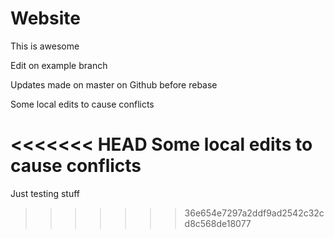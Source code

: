 # Website

This is awesome

Edit on example branch

Updates made on master on Github before rebase

Some local edits to cause conflicts

<<<<<<< HEAD
Some local edits to cause conflicts
=======
Just testing stuff
>>>>>>> 36e654e7297a2ddf9ad2542c32cd8c568de18077

